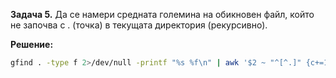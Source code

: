 **Задача 5.** Да се намери средната големина на обикновен файл, който не започва с . (точка) в текущата директория (рекурсивно).

**Решение:**

```sh
gfind . -type f 2>/dev/null -printf "%s %f\n" | awk '$2 ~ "^[^.]" {c+=1;s+=$1}END{print s/c}'
```
